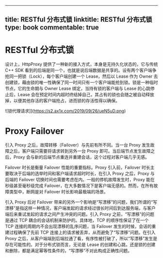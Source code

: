 
---
title: RESTful 分布式锁
linktitle: RESTful 分布式锁
type: book
commentable: true
---

# RESTful 分布式锁

设计上，HttpProxy 提供了一种新的接入方式，本身是无持久化状态的，它与传统 C++ SDK 看到的后端是同一个，也就是说后端数据是共享的。设有两个客户端争抢同一把锁（Lock），每个客户端创建一个 Lease，然后以 Lease 作为 Owner 去创建锁，藉由锁的唯一性确保了同一时间只有一个客户端能抢到锁。锁是一种临时节点，它的生命期与 Owner Lease 绑定，当持有锁的客户端与 Lease 的心跳停止后，Lease 会在预定时间内超时终结掉自己，其占有的锁也会随之被自动释放掉，以便其他存活的客户端抢占，进而锁的存活性得以确保。

![锁代理请求]](https://s2.ax1x.com/2019/09/26/ueN5uD.png)

# Proxy Failover

引入 Proxy 之后，故障转移（Failover）与先前有所不同。当一台 Proxy 发生故障之后，客户端只需要将请求转到另外一台 Proxy 即可。当后端节点发生故障之后，Proxy 会与新的后端节点重连并重建会话，这个过程对客户端几乎无感。

Failover 时长是衡量 Failover 性能的重要指标。Proxy 引入前，Failover 时长主要取决于后端的选举时间和客户端请求超时时长，在引入 Proxy 之后，Proxy 与后端的 Failover 切换时间也需要考虑在内。一般的停机故障发生时，Proxy 能在秒级甚至毫秒级完成 Failover，在大多数情况下是客户端无感的。然而，在所有故障类型中，断网是对 Failover 时长影响最极端的场景。

引入 Proxy 后对 Failover 带来的另外一个影响是“写漂移”的问题，我们所谓的“写漂移”是指这样一种情况，客户端发起的请求经过很长时间后到达服务端，与客户端后来重试发起的请求之间产生冲突的问题。引入 Proxy 之前，“写漂移”的问题是通过 TCP 耦合的会话机制来防护的。具体地，TCP 的顺序性保证了在一个 TCP 连接的周期内不会出现漂移的乱序问题，当 Failover 发生的时候，会话的重建过程确保了先前 TCP 连接上的请求被丢弃，从而避免了“写漂移”问题。在引入 Proxy 之后，从客户端端到后端拉通了看，有序性被打破了，所以“写漂移”发生是存在可能性的。对于分布式锁而言，无论是 Lease 的创建和心跳，还是锁的创建和删除，都是满足幂等性条件的，“写漂移”不对此构成正确性问题。

    